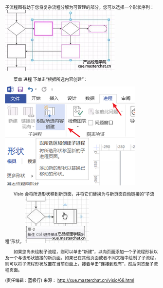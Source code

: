 子流程图有助于您将复杂流程分解为可管理的部分。您可以选择一个形状序列：
 ![选择子流程中的形状--互联网产品经理学院visio教程](image-201710201448/0.038454678410133836.png)

　　菜单 进程 下单击“根据所选内容创建”：

 ![2985aa3b-d269-4c50-8434-e372809d04ff](image-201710201448/2985aa3b-d269-4c50-8434-e372809d04ff.png)





　　Visio 会将所选形状移到新页面，并将它们替换为与新页面自动链接的“子流程”形状。
 ![子流程形状代表在其他页面上绘制的子流程。](image-201710201448/0.5055868894445932.png)

　　如果您尚未绘制子流程，则可以单击“新建”，以向页面添加一个子流程形状以及一个与该形状链接的新页面。如果已在其他页面或者不同文档中绘制了子流程，则可以将子流程形状放置在当前页面上，接着单击“连接到现有”，然后浏览至子流程页面。

(责任编辑：蓝极行)
来源： <http://xue.masterchat.cn/visio/68.html>